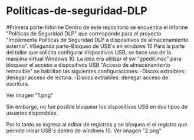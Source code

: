 # Politicas-de-seguridad-DLP

#Primera parte-Informe
Dentro de este repositorio se encuentra el informe "Políticas de Seguridad DLP" que corresponde para el proyecto "Implementa Políticas de Seguridad DLP a dispositivos de almacenamiento externo".
#Segunda parte-Bloqueo de USB's en windows 10
Para la parte del taller que solicita configurar dispositivos USB, se hace uso de la maquina virtual Windows 10. La idea era utilizar el sw "gpedit.msc" para bloquear el acceso a dispositivos USB "Acceso de almacenamiento removible" se habilitan las siguientes configuraciones:
-Discos extraíbles: denegar acceso de lectura.
-Discos extraíbles: denegar acceso de escritura.

Ver imagen "1.png" 

Sin embargo, no fue posible bloquear los dispositivos USB en dos tipos de usuarios disponibles.

Por lo tanto se ingresa al editor de registros y se bloquea el el registro que permite inicar USB's dentro de windows 10. 
Ver imagen "2.png"
